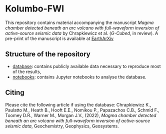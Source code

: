 # Kolumbo-FWI
This repository contains material accompanying the manuscript *Magma chamber detected beneath an arc volcano with
full-waveform inversion of active-source seismic data* by Chrapkiewicz et al. (*G-Cubed*, in review). 
A pre-print of the manuscript is available at [EarthArXiv](https://doi.org/10.31223/X5934R)


## Structure of the repository
- [database](database): contains publicly available data necessary to reproduce most of the results,
- [notebooks](notebooks): contains Jupyter notebooks to analyse the database.

## Citing
Please cite the following article if using the database:
Chrapkiewicz K., Paulatto M., Heath B., Hooft E.E., Nomikou P., Papazachos C.B., Schmid F., Toomey D.R., Warner M., Morgan J.V.,
(2022), *Magma chamber detected beneath an arc volcano with full-waveform inversion of active-source seismic data*, Geochemistry, Geophysics, Geosystems.
